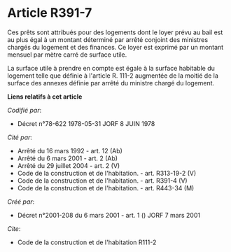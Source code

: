 # Article R391-7

Ces prêts sont attribués pour des logements dont le loyer prévu au bail est au plus égal à un montant déterminé par arrêté
conjoint des ministres chargés du logement et des finances. Ce loyer est exprimé par un montant mensuel par mètre carré de
surface utile.

La surface utile à prendre en compte est égale à la surface habitable du logement telle que définie à l'article R. 111-2
augmentée de la moitié de la surface des annexes définie par arrêté du ministre chargé du logement.

**Liens relatifs à cet article**

_Codifié par_:

  - Décret n°78-622 1978-05-31 JORF 8 JUIN 1978

_Cité par_:

  - Arrêté du 16 mars 1992 - art. 12 (Ab)
  - Arrêté du 6 mars 2001 - art. 2 (Ab)
  - Arrêté du 29 juillet 2004 - art. 2 (V)
  - Code de la construction et de l'habitation. - art. R313-19-2 (V)
  - Code de la construction et de l'habitation. - art. R391-4 (V)
  - Code de la construction et de l'habitation. - art. R443-34 (M)

_Créé par_:

  - Décret n°2001-208 du 6 mars 2001 - art. 1 () JORF 7 mars 2001

_Cite_:

  - Code de la construction et de l'habitation R111-2
